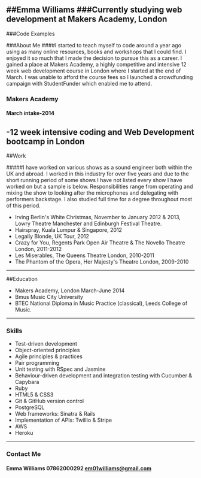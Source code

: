 ##Emma Williams
###Currently studying web development at Makers Academy, London
-------------------------------------------------------------------

###Code Examples

###About Me
####I started to teach myself to code around a year ago using as many online resources, books and workshops that I could find. I enjoyed it so much that I made the decision to pursue this as a career. I gained a place at Makers Academy, a highly competitive and intensive 12 week web development course in London where I started at the end of March. I was unable to afford the course fees so I launched a crowdfunding campaign with StudentFunder which enabled me to attend. 

### Makers Academy
#### March intake-2014

 -12 week intensive coding and Web Development bootcamp in London
--------------------------------------------------------------------

##Work

#####I have worked on various shows as a sound engineer both within the UK and abroad. I worked in this industry for over five years and due to the short running period of some shows I have not listed every show I have worked on but a sample is below. Responsibilities range from operating and mixing the show to looking after the microphones and delegating with performers backstage. I also studied full time for a degree throughout most of this period.  

*	Irving Berlin's White Christmas, November to January 2012 & 2013, Lowry Theatre Manchester and Edinburgh Festival Theatre.
*	Hairspray, Kuala Lumpur & Singapore, 2012 
*	Legally Blonde, UK Tour, 2012 
*	Crazy for You, Regents Park Open Air Theatre & The Novello Theatre London, 2011-2012 
*	Les Miserables, The Queens Theatre London, 2010-2011 
* The Phantom of the Opera, Her Majesty's Theatre London, 2009-2010 

-------------------------------------------------------------
##Education 
- Makers Academy, London March-June 2014 
- Bmus Music City University  
- BTEC National Diploma in Music Practice (classical), Leeds College of Music. 

-------------------------------------------------------------

### Skills

- Test-driven development 
- Object-oriented principles 
- Agile principles & practices 
- Pair programming 
- Unit testing with RSpec and Jasmine 
- Behaviour-driven development and integration testing with Cucumber & Capybara 
- Ruby 
- HTML5 & CSS3 
- Git & GitHub version control 
- PostgreSQL 
- Web frameworks: Sinatra & Rails 
- Implementation of APIs: Twillio & Stripe 
- AWS 
- Heroku

--------------------------------------------------------------

### Contact Me
#### Emma Williams 07862000292 em01williams@gmail.com 
[GitHub]: https://github.com/Em01
[Linkedin]: http://linkedin.com/in
